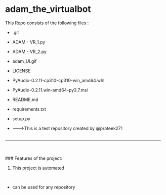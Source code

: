 # adam_the_virtualbot
This Repo consists of the following files :
- .git
- ADAM - VR_1.py
- ADAM - VR_2.py
- adam_UI.gif
- LICENSE
- PyAudio-0.2.11-cp310-cp310-win_amd64.whl
- PyAudio-0.2.11.win-amd64-py3.7.msi
- README.md
- requirements.txt
- setup.py




- --->This is a test repository created by @prateek271
<br><br>
---
<br><br>###	Features of the project:
<br>
1. This project is automated
<br>


- can be used for any repository